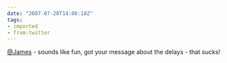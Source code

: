 ```yaml
---
date: "2007-07-20T14:08:18Z"
tags:
- imported
- from-twitter
---
```

[@James](/twitter/#/James) - sounds like fun, got your message about the delays - that sucks!

